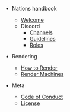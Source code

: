 - Nations handbook
  - [Welcome](home.md)
  - Discord
    - [Channels](discord/channels.md)
    - [Guidelines](discord/guidelines.md)
    - [Roles](discord/roles.md)

- Rendering
  - [How to Render](rendering/how-to-render.md)
  - [Render Machines](rendering/machines.md)
- Meta
  - [Code of Conduct](coc.md)
  - [License](license.md)
